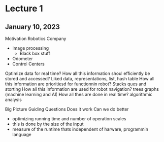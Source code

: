 # Lecture 1
## January 10, 2023

Motivation Robotics Company

- Image processing
    - Black box stuff
- Odometer
- Control Centers

Optimize data for real time?
How all this information shoul efficiently be stored and accessed? Liked data, representations, list, hash table
How all this information are prioritiesd for functionnin robot? Stacks ques and storting
How all this information are used for robot navigation? trees graphs (machine learning and AI)
How all thes are done in real time? algorithmic analysis

Big Picture Guiding Questions
Does it work
Can we do better
- optimizing running time and number of operation scales 
- this is done by the size of the input
- measure of the runtime thats independent of harware, programmin language